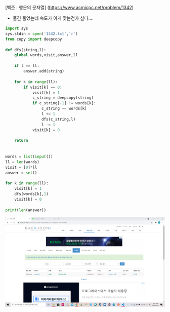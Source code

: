 [백준 : 행운의 문자열] (https://www.acmicpc.net/problem/1342)



- 풀긴 풀었는데 속도가 이게 맞는건가 싶다....



```python
import sys
sys.stdin = open('1342.txt','r')
from copy import deepcopy

def dfs(string,l):
    global words,visit,answer,ll

    if l == ll:
        answer.add(string)

    for k in range(ll):
        if visit[k] == 0:
            visit[k] = 1
            c_string = deepcopy(string)
            if c_string[-1] != words[k]:
                c_string += words[k]
                l += 1 
                dfs(c_string,l)
                l -= 1
            visit[k] = 0

    return


words = list(input())
ll = len(words)
visit = [0]*ll
answer = set()

for k in range(ll):
    visit[k] = 1
    dfs(words[k],1)
    visit[k] = 0

print(len(answer))
```

![20210702_094406](20210702_094406.png)